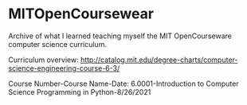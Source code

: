 # MITOpenCoursewear
Archive of what I learned teaching myself the MIT OpenCourseware computer science curriculum.

Curriculum overview: http://catalog.mit.edu/degree-charts/computer-science-engineering-course-6-3/

Course Number-Course Name-Date:
6.0001-Introduction to Computer Science Programming in Python-8/26/2021
